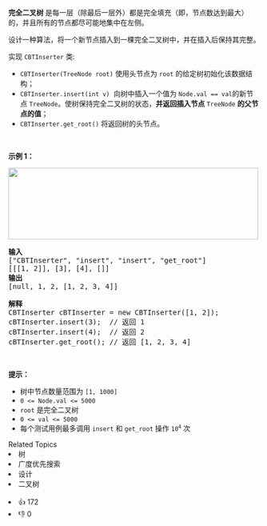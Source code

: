 <p><strong>完全二叉树</strong> 是每一层（除最后一层外）都是完全填充（即，节点数达到最大）的，并且所有的节点都尽可能地集中在左侧。</p>

<p>设计一种算法，将一个新节点插入到一棵完全二叉树中，并在插入后保持其完整。</p>

<p>实现 <code>CBTInserter</code> 类:</p>

<ul> 
 <li><code>CBTInserter(TreeNode root)</code>&nbsp;使用头节点为&nbsp;<code>root</code>&nbsp;的给定树初始化该数据结构；</li> 
 <li><code>CBTInserter.insert(int v)</code>&nbsp; 向树中插入一个值为&nbsp;<code>Node.val == val</code>的新节点&nbsp;<code>TreeNode</code>。使树保持完全二叉树的状态，<strong>并返回插入节点</strong>&nbsp;<code>TreeNode</code>&nbsp;<strong>的父节点的值</strong>；</li> 
 <li><code>CBTInserter.get_root()</code> 将返回树的头节点。</li> 
</ul>

<p>&nbsp;</p>

<ol> 
</ol>

<p><strong>示例 1：</strong></p>

<p><img src="https://assets.leetcode.com/uploads/2021/08/03/lc-treeinsert.jpg" style="height: 143px; width: 500px;" /></p>

<pre>
<strong>输入</strong>
["CBTInserter", "insert", "insert", "get_root"]
[[[1, 2]], [3], [4], []]
<strong>输出</strong>
[null, 1, 2, [1, 2, 3, 4]]

<strong>解释</strong>
CBTInserter cBTInserter = new CBTInserter([1, 2]);
cBTInserter.insert(3);  // 返回 1
cBTInserter.insert(4);  // 返回 2
cBTInserter.get_root(); // 返回 [1, 2, 3, 4]</pre>

<p>&nbsp;</p>

<p><strong>提示：</strong></p>

<ul> 
 <li>树中节点数量范围为&nbsp;<code>[1, 1000]</code>&nbsp;</li> 
 <li><code>0 &lt;= Node.val &lt;= 5000</code></li> 
 <li><code>root</code>&nbsp;是完全二叉树</li> 
 <li><code>0 &lt;= val &lt;= 5000</code>&nbsp;</li> 
 <li>每个测试用例最多调用&nbsp;<code>insert</code>&nbsp;和&nbsp;<code>get_root</code>&nbsp;操作&nbsp;<code>10<sup>4</sup></code>&nbsp;次</li> 
</ul>

<div><div>Related Topics</div><div><li>树</li><li>广度优先搜索</li><li>设计</li><li>二叉树</li></div></div><br><div><li>👍 172</li><li>👎 0</li></div>